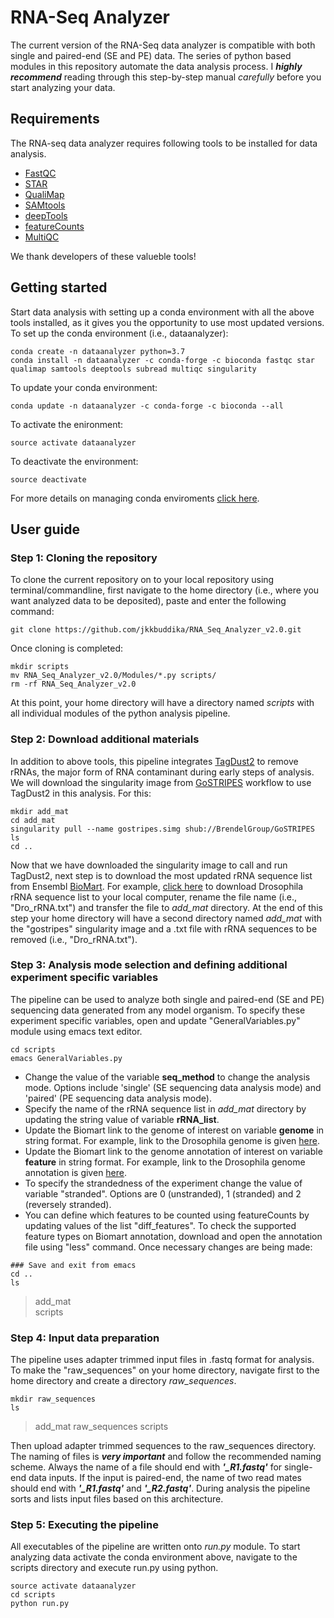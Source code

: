 # RNA-Seq Analyzer
The current version of the RNA-Seq data analyzer is compatible with both single and paired-end (SE and PE) data. The series of python based modules in this repository automate the data analysis process. I ***highly recommend*** reading through this step-by-step manual *carefully* before you start analyzing your data.

## Requirements
The RNA-seq data analyzer requires following tools to be installed for data analysis.

- [FastQC](https://www.bioinformatics.babraham.ac.uk/projects/fastqc/)
- [STAR](https://github.com/alexdobin/STAR)
- [QualiMap](http://qualimap.bioinfo.cipf.es/)
- [SAMtools](https://github.com/samtools/samtools)
- [deepTools](https://github.com/deeptools/deepTools/)
- [featureCounts](http://subread.sourceforge.net/)
- [MultiQC](https://github.com/ewels/MultiQC)

We thank developers of these valueble tools!

## Getting started
Start data analysis with setting up a conda environment with all the above tools installed, as it gives you the opportunity to use most updated versions. To set up the conda environment (i.e., dataanalyzer):
```
conda create -n dataanalyzer python=3.7
conda install -n dataanalyzer -c conda-forge -c bioconda fastqc star qualimap samtools deeptools subread multiqc singularity
```
To update your conda environment:
```
conda update -n dataanalyzer -c conda-forge -c bioconda --all
```
To activate the enironment:
```
source activate dataanalyzer
```
To deactivate the environment:
```
source deactivate
```
For more details on managing conda enviroments [click here](https://docs.conda.io/projects/conda/en/latest/user-guide/tasks/manage-environments.html#).

## User guide
### Step 1: Cloning the repository
To clone the current repository on to your local repository using terminal/commandline, first navigate to the home directory (i.e., where you want analyzed data to be deposited), paste and enter the following command:
```
git clone https://github.com/jkkbuddika/RNA_Seq_Analyzer_v2.0.git
```
Once cloning is completed:
```
mkdir scripts
mv RNA_Seq_Analyzer_v2.0/Modules/*.py scripts/
rm -rf RNA_Seq_Analyzer_v2.0
```
At this point, your home directory will have a directory named *scripts* with all individual modules of the python analysis pipeline.
### Step 2: Download additional materials
In addition to above tools, this pipeline integrates [TagDust2](http://tagdust.sourceforge.net/) to remove rRNAs, the major form of RNA contaminant during early steps of analysis. We will download the singularity image from [GoSTRIPES](https://github.com/BrendelGroup/GoSTRIPES) workflow to use TagDust2 in this analysis. For this:
```
mkdir add_mat
cd add_mat
singularity pull --name gostripes.simg shub://BrendelGroup/GoSTRIPES
ls
cd ..
```
Now that we have downloaded the singularity image to call and run TagDust2, next step is to download the most updated rRNA sequence list from Ensembl [BioMart](http://useast.ensembl.org/biomart/martview/b56f6bc18af941cb4a61c1ef121b91d1). For example, [click here](https://www.ensembl.org/biomart/martview/67dcc0a3e364a6154fcdfd992dcdbdf2) to download Drosophila rRNA sequence list to your local computer, rename the file name (i.e., "Dro_rRNA.txt") and transfer the file to *add_mat* directory.
At the end of this step your home directory will have a second directory named *add_mat* with the "gostripes" singularity image and a .txt file with rRNA sequences to be removed (i.e., "Dro_rRNA.txt").
### Step 3: Analysis mode selection and defining additional experiment specific variables
The pipeline can be used to analyze both single and paired-end (SE and PE) sequencing data generated from any model organism. To specify these experiment specific variables, open and update "GeneralVariables.py" module using emacs text editor.
```
cd scripts
emacs GeneralVariables.py
```
- Change the value of the variable **seq_method** to change the analysis mode. Options include 'single' (SE sequencing data analysis mode) and 'paired' (PE sequencing data analysis mode).
- Specify the name of the rRNA sequence list in *add_mat* directory by updating the string value of variable **rRNA_list**.
- Update the Biomart link to the genome of interest on variable **genome** in string format. For example, link to the Drosophila genome is given [here](ftp://ftp.ensembl.org/pub/release-99/fasta/drosophila_melanogaster/dna/Drosophila_melanogaster.BDGP6.28.dna_sm.toplevel.fa.gz).
- Update the Biomart link to the genome annotation of interest on variable **feature** in string format. For example, link to the Drosophila genome annotation is given [here](ftp://ftp.ensembl.org/pub/release-99/gtf/drosophila_melanogaster/Drosophila_melanogaster.BDGP6.28.99.gtf.gz).
- To specify the strandedness of the experiment change the value of variable "stranded". Options are 0 (unstranded), 1 (stranded) and 2 (reversely stranded).
- You can define which features to be counted using featureCounts by updating values of the list "diff_features". To check the supported feature types on Biomart annotation, download and open the annotation file using "less" command.
Once necessary changes are being made:
```
### Save and exit from emacs
cd ..
ls
```
> add_mat  
> scripts

### Step 4: Input data preparation
The pipeline uses adapter trimmed input files in .fastq format for analysis. To make the "raw_sequences" on your home directory, navigate first to the home directory and create a directory *raw_sequences*.
```
mkdir raw_sequences
ls
```
> add_mat
> raw_sequences
> scripts

Then upload adapter trimmed sequences to the raw_sequences directory. The naming of files is ***very important*** and follow the recommended naming scheme. Always the name of a file should end with ***'_R1.fastq'*** for single-end data inputs. If the input is paired-end, the name of two read mates should end with ***'_R1.fastq'*** and ***'_R2.fastq'***. During analysis the pipeline sorts and lists input files based on this architecture.
### Step 5: Executing the pipeline
All executables of the pipeline are written onto *run.py* module. To start analyzing data activate the conda environment above, navigate to the scripts directory and execute run.py using python.
```
source activate dataanalyzer
cd scripts
python run.py
```
